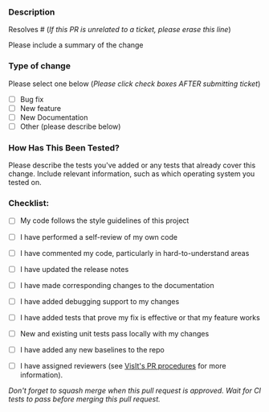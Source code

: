 ### Description

Resolves # (*If this PR is unrelated to a ticket, please erase this line*)

Please include a summary of the change


### Type of change

Please select one below (*Please click check boxes AFTER submitting ticket*)

- [ ] Bug fix
- [ ] New feature
- [ ] New Documentation
- [ ] Other (please describe below)

### How Has This Been Tested?

Please describe the tests you've added or any tests that already cover this change. Include relevant information, such as which operating system you tested on.

### Checklist:

- [ ] My code follows the style guidelines of this project
- [ ] I have performed a self-review of my own code
- [ ] I have commented my code, particularly in hard-to-understand areas
- [ ] I have updated the release notes
- [ ] I have made corresponding changes to the documentation
- [ ] I have added debugging support to my changes
- [ ] I have added tests that prove my fix is effective or that my feature works
- [ ] New and existing unit tests pass locally with my changes
- [ ] I have added any new baselines to the repo
- [ ] I have assigned reviewers (see [VisIt's PR procedures](https://visit-sphinx-github-user-manual.readthedocs.io/en/develop/dev_manual/pr_create.html#reviewers) for more information).


*Don't forget to squash merge when this pull request is approved.*
*Wait for CI tests to pass before merging this pull request.*
